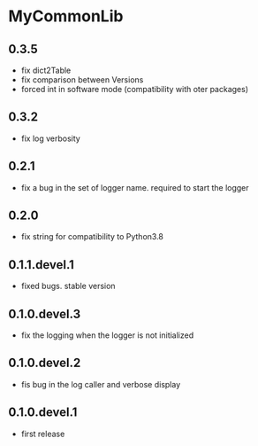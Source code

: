 # MyCommonLib

## 0.3.5

- fix dict2Table
- fix comparison between Versions
- forced int in software mode (compatibility with oter packages)

## 0.3.2

- fix log verbosity

## 0.2.1

- fix a bug in the set of logger name. required to start the logger

## 0.2.0

- fix string for compatibility to Python3.8

## 0.1.1.devel.1

- fixed bugs. stable version

## 0.1.0.devel.3

- fix the logging when the logger is not initialized

## 0.1.0.devel.2

- fis bug in the log caller and verbose display

## 0.1.0.devel.1

- first release